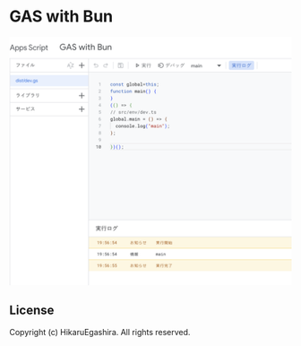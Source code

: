 # GAS with Bun

![ScreenShot in script.google.com](./screenshot.png)

## License

Copyright (c) HikaruEgashira. All rights reserved.
